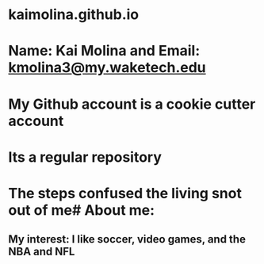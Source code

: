 # kaimolina.github.io
# Name: Kai Molina and Email: kmolina3@my.waketech.edu
# My Github account is a cookie cutter account 
# Its a regular repository
# The steps confused the living snot out of me# About me:
## My interest: I like soccer, video games, and the NBA and NFL
